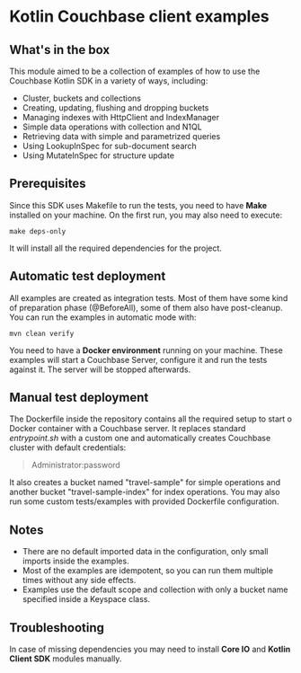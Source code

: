 # Kotlin Couchbase client examples

## What's in the box

This module aimed to be a collection of examples of how to use the Couchbase Kotlin SDK in a variety of ways, 
including:
* Cluster, buckets and collections
* Creating, updating, flushing and dropping buckets
* Managing indexes with HttpClient and IndexManager
* Simple data operations with collection and N1QL
* Retrieving data with simple and parametrized queries
* Using LookupInSpec for sub-document search
* Using MutateInSpec for structure update

## Prerequisites

Since this SDK uses Makefile to run the tests, you need to have **Make** installed on your machine. On the first run,
you may also need to execute:

    make deps-only

It will install all the required dependencies for the project.

## Automatic test deployment

All examples are created as integration tests. Most of them have some kind of preparation phase
(@BeforeAll), some of them also have post-cleanup. You can run the examples in automatic mode with:

    mvn clean verify

You need to have a **Docker environment** running on your machine. These examples will start a Couchbase Server,
configure it and run the tests against it. The server will be stopped afterwards.

## Manual test deployment

The Dockerfile inside the repository contains all the required setup to start o Docker container with
a Couchbase server. It replaces standard *entrypoint.sh* with a custom one and automatically creates 
Couchbase cluster with default credentials: 

>Administrator:password

It also creates a bucket named "travel-sample" for simple operations and another bucket "travel-sample-index" 
for index operations. You may also run some custom tests/examples with provided Dockerfile configuration.

## Notes

* There are no default imported data in the configuration, only small imports inside the examples.
* Most of the examples are idempotent, so you can run them multiple times without any side effects.
* Examples use the default scope and collection with only a bucket name specified inside a Keyspace class.

## Troubleshooting

In case of missing dependencies you may need to install **Core IO** and **Kotlin Client SDK** modules manually.
